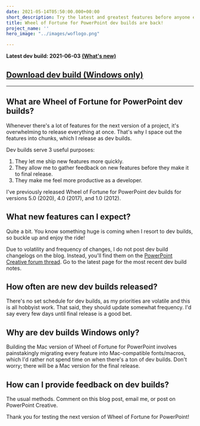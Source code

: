 ```yaml
---
date: 2021-05-14T05:50:00.000+00:00
short_description: Try the latest and greatest features before anyone else.
title: Wheel of Fortune for PowerPoint dev builds are back!
project_name: ''
hero_image: "../images/woflogo.png"

---
```

**Latest dev build: 2021-06-03** [**(What's new)**](https://powerpointcreative.forumotion.com/t126p60-wheel-of-fortune-for-powerpoint-games-by-tim#2145)

## [Download dev build (Windows only)](https://drive.google.com/uc?id=1DXny0qh1nsWuf_A8QheucmLgy-1oQOyr&export=download)

***

## What are Wheel of Fortune for PowerPoint dev builds?

Whenever there's a lot of features for the next version of a project, it's overwhelming to release everything at once. That's why I space out the features into chunks, which I release as dev builds.

Dev builds serve 3 useful purposes:

1. They let me ship new features more quickly.
2. They allow me to gather feedback on new features before they make it to final release.
3. They make me feel more productive as a developer.

I've previously released Wheel of Fortune for PowerPoint dev builds for versions 5.0 (2020), 4.0 (2017), and 1.0 (2012).

## What new features can I expect?

Quite a bit. You know something huge is coming when I resort to dev builds, so buckle up and enjoy the ride!

Due to volatility and frequency of changes, I do not post dev build changelogs on the blog. Instead, you'll find them on the [PowerPoint Creative forum thread](https://powerpointcreative.forumotion.com/t126p40-wheel-of-fortune-for-powerpoint-games-by-tim#2128). Go to the latest page for the most recent dev build notes.

## How often are new dev builds released?

There's no set schedule for dev builds, as my priorities are volatile and this is all hobbyist work. That said, they should update somewhat frequency. I'd say every few days until final release is a good bet.

## Why are dev builds Windows only?

Building the Mac version of Wheel of Fortune for PowerPoint involves painstakingly migrating every feature into Mac-compatible fonts/macros, which I'd rather not spend time on when there's a ton of dev builds. Don't worry; there will be a Mac version for the final release.

## How can I provide feedback on dev builds?

The usual methods. Comment on this blog post, email me, or post on PowerPoint Creative.

Thank you for testing the next version of Wheel of Fortune for PowerPoint!